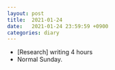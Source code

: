 ```yaml
---
layout: post
title:  2021-01-24
date:   2021-01-24 23:59:59 +0900
categories: diary
---
```


- [Research] writing 4 hours
- Normal Sunday.
